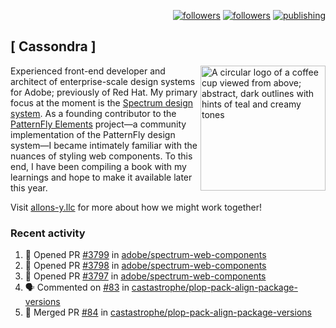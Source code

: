 <p align="right"><a rel="me" href="https://front-end.social/@castastrophe">
    <img alt="followers" title="Follow me on Mastodon" src="https://img.shields.io/mastodon/follow/109297102751309835?domain=https%3A%2F%2Ffront-end.social&label=Follow&logo=mastodon&logoColor=white&style=for-the-badge&labelColor=008080&color=006969"/></a>
  <a href="https://codepen.io/castastrophe/">
    <img alt="followers" title="Follow me on CodePen" src="https://img.shields.io/badge/16-1?color=640464&labelColor=7c007c&style=for-the-badge&logo=codepen&label=Follow"/></a>
<a href="https://castastrophe.medium.com/">
    <img alt="publishing" title="View articles on Medium" src="https://img.shields.io/badge/107-1?color=666&labelColor=444&label=subscribe&logo=medium&logoColor=white&style=for-the-badge"/></a>
</p>

## [&nbsp;Cassondra&nbsp;]

<img align="right" src="https://github-production-user-asset-6210df.s3.amazonaws.com/1840295/253016758-ba468774-1cd3-42c2-8f43-947b5eeb5edf.png" height="200" alt="A circular logo of a coffee cup viewed from above; abstract, dark outlines with hints of teal and creamy tones">

Experienced front-end developer and architect of enterprise-scale design systems for Adobe; previously of Red Hat. My primary focus at the moment is the [Spectrum design system](https://github.com/adobe/spectrum-css). As a founding contributor to the [PatternFly&nbsp;Elements](https://github.com/patternfly/patternfly-elements) project&mdash;a community implementation of the PatternFly design system&mdash;I became intimately familiar with the nuances of styling web components. To this end, I have been compiling a book with my learnings and hope to make it available later this year.

Visit [allons-y.llc](http://allons-y.llc/) for more about how we might work together!

### Recent activity

<!--START_SECTION:activity-->
1. 💪 Opened PR [#3799](https://github.com/adobe/spectrum-web-components/pull/3799) in [adobe/spectrum-web-components](https://github.com/adobe/spectrum-web-components)
2. 💪 Opened PR [#3798](https://github.com/adobe/spectrum-web-components/pull/3798) in [adobe/spectrum-web-components](https://github.com/adobe/spectrum-web-components)
3. 💪 Opened PR [#3797](https://github.com/adobe/spectrum-web-components/pull/3797) in [adobe/spectrum-web-components](https://github.com/adobe/spectrum-web-components)
4. 🗣 Commented on [#83](https://github.com/castastrophe/plop-pack-align-package-versions/pull/83#issuecomment-1810195632) in [castastrophe/plop-pack-align-package-versions](https://github.com/castastrophe/plop-pack-align-package-versions)
5. 🎉 Merged PR [#84](https://github.com/castastrophe/plop-pack-align-package-versions/pull/84) in [castastrophe/plop-pack-align-package-versions](https://github.com/castastrophe/plop-pack-align-package-versions)
<!--END_SECTION:activity-->
